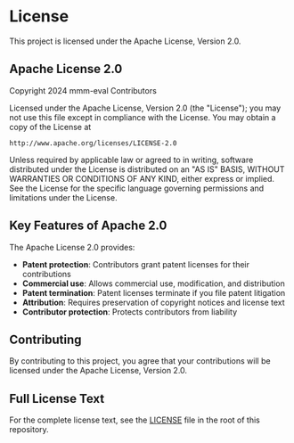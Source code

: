 # License

This project is licensed under the Apache License, Version 2.0.

## Apache License 2.0

Copyright 2024 mmm-eval Contributors

Licensed under the Apache License, Version 2.0 (the "License");
you may not use this file except in compliance with the License.
You may obtain a copy of the License at

    http://www.apache.org/licenses/LICENSE-2.0

Unless required by applicable law or agreed to in writing, software
distributed under the License is distributed on an "AS IS" BASIS,
WITHOUT WARRANTIES OR CONDITIONS OF ANY KIND, either express or implied.
See the License for the specific language governing permissions and
limitations under the License.

## Key Features of Apache 2.0

The Apache License 2.0 provides:

- **Patent protection**: Contributors grant patent licenses for their contributions
- **Commercial use**: Allows commercial use, modification, and distribution
- **Patent termination**: Patent licenses terminate if you file patent litigation
- **Attribution**: Requires preservation of copyright notices and license text
- **Contributor protection**: Protects contributors from liability

## Contributing

By contributing to this project, you agree that your contributions will be licensed under the Apache License, Version 2.0.

## Full License Text

For the complete license text, see the [LICENSE](../LICENSE) file in the root of this repository. 
